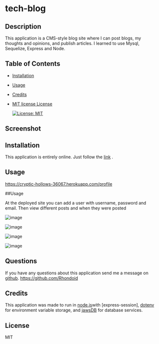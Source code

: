 # tech-blog

## Description
This application is a CMS-style blog site where I can post blogs, my thoughts and opinions, and publish articles. I learned to use Mysql, Sequelize, Express and Node.
## Table of Contents 
- [Installation](#installation)
- [Usage](#usage)
- [Credits](#credits)
- [MIT license License](#license)


    [![License: MIT](https://img.shields.io/badge/License-MIT-yellow.svg)](https://opensource.org/licenses/MIT)

## Screenshot


## Installation
This application is entirely online.  Just follow the [link](https://https://shielded-cliffs-98741.herokuapp.com/login/) .
## Usage
https://cryptic-hollows-36067.herokuapp.com/profile

##Usage

At the deployed site you can add a user with username, password and email. Then view different posts and when they were posted

![image](https://user-images.githubusercontent.com/110504360/227057833-96adeed5-0568-4f54-9ae3-b6c815515f87.png)

![image](https://user-images.githubusercontent.com/110504360/227057855-e47721cc-a85b-4df2-8ce6-30b568860337.png)


![image](https://user-images.githubusercontent.com/110504360/227057898-8ef3b443-b22b-4ebd-85f2-03fbf62c1da1.png)

![image](https://user-images.githubusercontent.com/110504360/227057921-45c8528f-ecae-4f22-89b6-7e5e927c7307.png)




## Questions

If you have any questions about this application send me a message on [github](https://github.com/).
https://github.com/Rhondoid


## Credits

This application was made to run in [node.js](https://nodejs.org/)with [express-session], [dotenv](https://www.npmjs.com/package/dotenv) for environment variable storage,  and [jawsDB](https://www.jawsdb.com/) for database services.

## License
MIT



